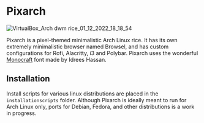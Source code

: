 # Pixarch
![VirtualBox_Arch dwm rice_01_12_2022_18_18_54](https://user-images.githubusercontent.com/62053026/205472576-6ad8b65c-8104-4df9-af6b-b6f660a8e716.png)



Pixarch is a pixel-themed minimalistic Arch Linux rice. It has its own extremely minimalistic browser named Browsel, and has custom configurations for Rofi, Alacritty, i3 and Polybar.
Pixarch uses the wonderful [Monocraft](https://github.com/IdreesInc/Monocraft) font made by Idrees Hassan.

## Installation
Install scripts for various linux distributions are placed in the `installationscripts` folder. Although Pixarch is ideally meant to run for Arch Linux only, ports for Debian, Fedora, and other distributions is a work in progress.
